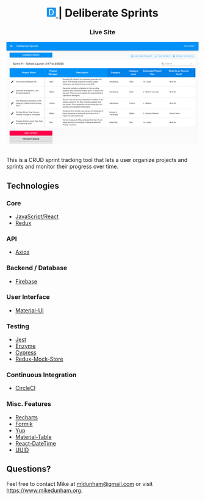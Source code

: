 <h1 align="center">
  <a href="https://deliberate-sprints.web.app/">
    <img alt="Deliberate Sprints" src="public/android-chrome-192x192.png" width="24" />
  </a> | Deliberate Sprints
</h1>

<h3 align="center" style="font-weight: bold">
  <a href="https://deliberate-sprints.web.app/" style="text-decoration: none">Live Site</a>
</h3>
<div align="center">
  <a href="https://deliberate-sprints.web.app/">
    <img alt="Deliberate Sprints Screenshot" src="public/deliberate-sprints.png" style="max-height: 300px" />
  </a>
</div>

\
This is a CRUD sprint tracking tool that lets a user organize projects and sprints and monitor their progress over time.

## Technologies

### Core

  * [JavaScript/React](https://reactjs.org/)
  * [Redux](https://redux.js.org/)

### API

  * [Axios](https://github.com/axios/axios)

### Backend / Database

  * [Firebase](https://firebase.google.com/)

### User Interface

  * [Material-UI](https://material-ui.com/)


### Testing

  * [Jest](https://jestjs.io/en/)
  * [Enzyme](https://enzymejs.github.io/enzyme/)
  * [Cypress](https://www.cypress.io/)
  * [Redux-Mock-Store](https://github.com/dmitry-zaets/redux-mock-store)

### Continuous Integration

  * [CircleCI](https://circleci.com/)

### Misc. Features

  * [Recharts](http://recharts.org/en-US/)
  * [Formik](https://jaredpalmer.com/formik/)
  * [Yup](https://github.com/jquense/yup)
  * [Material-Table](https://material-table.com/#/)
  * [React-DateTime](https://github.com/YouCanBookMe/react-datetime)
  * [UUID](https://github.com/uuidjs/uuid)

## Questions?

Feel free to contact Mike at mldunham@gmail.com or visit https://www.mikedunham.org.